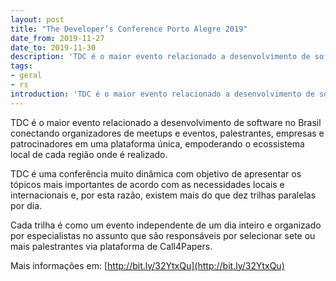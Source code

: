 ```yaml
---
layout: post
title: "The Developer’s Conference Porto Alegre 2019"
date_from: 2019-11-27
date_to: 2019-11-30
description: 'TDC é o maior evento relacionado a desenvolvimento de software no Brasil.'
tags:
- geral
- rs
introduction: 'TDC é o maior evento relacionado a desenvolvimento de software no Brasil.'
---
```


TDC é o maior evento relacionado a desenvolvimento de software no Brasil conectando organizadores de meetups e eventos, palestrantes, empresas e patrocinadores em uma plataforma única, empoderando o ecossistema local de cada região onde é realizado.

TDC é uma conferência muito dinâmica com objetivo de apresentar os tópicos mais importantes de acordo com as necessidades locais e internacionais e, por esta razão, existem mais do que dez trilhas paralelas por dia.

Cada trilha é como um evento independente de um dia inteiro e organizado por especialistas no assunto que são responsáveis por selecionar sete ou mais palestrantes via plataforma de Call4Papers.

Mais informações em: [http://bit.ly/32YtxQu](http://bit.ly/32YtxQu)
